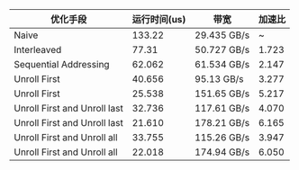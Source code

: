 | 优化手段 | 运行时间(us) | 带宽| 加速比 |
| --- | --- | --- | --- |
| Naive | 133.22 | 29.435 GB/s | ~ |
| Interleaved | 77.31 | 50.727 GB/s | 1.723 |    bank-conflict
| Sequential Addressing | 62.062 | 61.534 GB/s | 2.147 |    bank-free
| Unroll First | 40.656 | 95.13 GB/s | 3.277 | unroll_num = 2
| Unroll First | 25.538 | 151.65 GB/s | 5.217 | unroll_num = 4
| Unroll First and Unroll last | 32.736 | 117.61 GB/s | 4.070 | unroll_num = 2
| Unroll First and Unroll last | 21.610 | 178.21 GB/s | 6.165 | unroll_num = 4
| Unroll First and Unroll all | 33.755 | 115.26 GB/s | 3.947 | unroll_num = 2
| Unroll First and Unroll all | 22.018 | 174.94 GB/s | 6.050 | unroll_num = 4